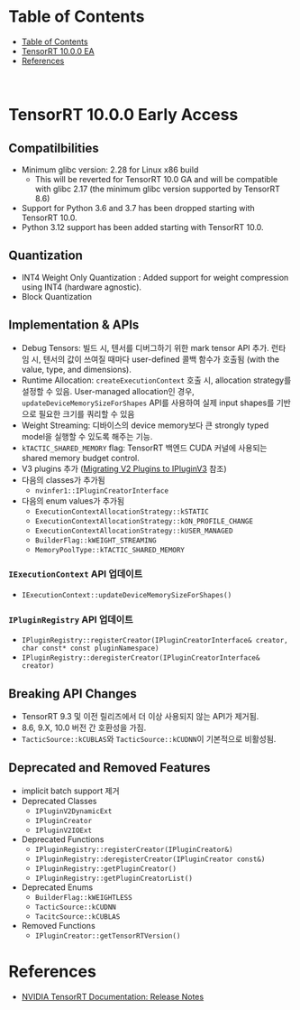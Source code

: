 # Table of Contents

- [Table of Contents](#table-of-contents)
- [TensorRT 10.0.0 EA](#tensorrt-1000-early-access)
- [References](#references)

<br>

# TensorRT 10.0.0 Early Access

## Compatilbilities

- Minimum glibc version: 2.28 for Linux x86 build
  - This will be reverted for TensorRT 10.0 GA and will be compatible with glibc 2.17 (the minimum glibc version supported by TensorRT 8.6)
- Support for Python 3.6 and 3.7 has been dropped starting with TensorRT 10.0.
- Python 3.12 support has been added starting with TensorRT 10.0.

## Quantization

- INT4 Weight Only Quantization : Added support for weight compression using INT4 (hardware agnostic).
- Block Quantization

## Implementation & APIs

- Debug Tensors: 빌드 시, 텐서를 디버그하기 위한 mark tensor API 추가. 런타임 시, 텐서의 값이 쓰여질 때마다 user-defined 콜백 함수가 호출됨 (with the value, type, and dimensions).
- Runtime Allocation: `createExecutionContext` 호출 시, allocation strategy를 설정할 수 있음. User-managed allocation인 경우, `updateDeviceMemorySizeForShapes` API를 사용하여 실제 input shapes를 기반으로 필요한 크기를 쿼리할 수 있음
- Weight Streaming: 디바이스의 device memory보다 큰 strongly typed model을 실행할 수 있도록 해주는 기능.
- `kTACTIC_SHARED_MEMORY` flag: TensorRT 백엔드 CUDA 커널에 사용되는 shared memory budget control.
- V3 plugins 추가 ([Migrating V2 Plugins to IPluginV3](https://docs.nvidia.com/deeplearning/tensorrt/developer-guide/index.html#migrating-plugins) 참조)
- 다음의 classes가 추가됨
  - `nvinfer1::IPluginCreatorInterface`
- 다음의 enum values가 추가됨
  - `ExecutionContextAllocationStrategy::kSTATIC`
  - `ExecutionContextAllocationStrategy::kON_PROFILE_CHANGE`
  - `ExecutionContextAllocationStrategy::kUSER_MANAGED`
  - `BuilderFlag::kWEIGHT_STREAMING`
  - `MemoryPoolType::kTACTIC_SHARED_MEMORY`

### `IExecutionContext` API 업데이트

- `IExecutionContext::updateDeviceMemorySizeForShapes()`

### `IPluginRegistry` API 업데이트

- `IPluginRegistry::registerCreator(IPluginCreatorInterface& creator, char const* const pluginNamespace)`
- `IPluginRegistry::deregisterCreator(IPluginCreatorInterface& creator)`

## Breaking API Changes

- TensorRT 9.3 및 이전 릴리즈에서 더 이상 사용되지 않는 API가 제거됨.
- 8.6, 9.X, 10.0 버전 간 호환성을 가짐.
- `TacticSource::kCUBLAS`와 `TacticSource::kCUDNN`이 기본적으로 비활성됨.

## Deprecated and Removed Features

- implicit batch support 제거
- Deprecated Classes
  - `IPluginV2DynamicExt`
  - `IPluginCreator`
  - `IPluginV2IOExt`
- Deprecated Functions
  - `IPluginRegistry::registerCreator(IPluginCreator&)`
  - `IPluginRegistry::deregisterCreator(IPluginCreator const&)`
  - `IPluginRegistry::getPluginCreator()`
  - `IPluginRegistry::getPluginCreatorList()`
- Deprecated Enums
  - `BuilderFlag::kWEIGHTLESS`
  - `TacticSource::kCUDNN`
  - `TacitcSource::kCUBLAS`
- Removed Functions
  - `IPluginCreator::getTensorRTVersion()`

# References

- [NVIDIA TensorRT Documentation: Release Notes](https://docs.nvidia.com/deeplearning/tensorrt/release-notes/index.html)